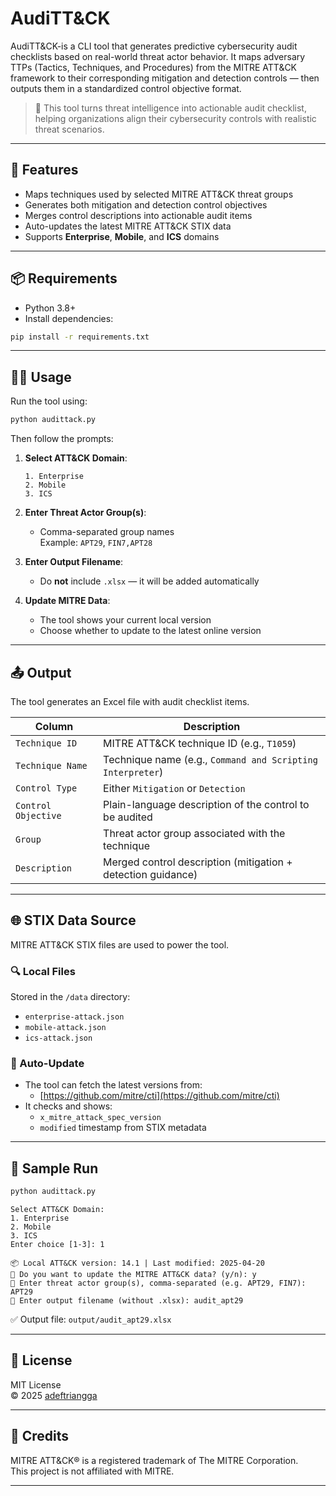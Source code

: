 # AudiTT&CK
AudiTT&CK-is a CLI tool that generates predictive cybersecurity audit checklists based on real-world threat actor behavior. It maps adversary TTPs (Tactics, Techniques, and Procedures) from the MITRE ATT&CK framework to their corresponding mitigation and detection controls — then outputs them in a standardized control objective format.

> 🎯 This tool turns threat intelligence into actionable audit checklist, helping organizations align their cybersecurity controls with realistic threat scenarios.

---

## 🚀 Features

- Maps techniques used by selected MITRE ATT&CK threat groups
- Generates both mitigation and detection control objectives
- Merges control descriptions into actionable audit items
- Auto-updates the latest MITRE ATT&CK STIX data
- Supports **Enterprise**, **Mobile**, and **ICS** domains

---

## 📦 Requirements

- Python 3.8+
- Install dependencies:

```bash
pip install -r requirements.txt
```

---

## 🧑‍💻 Usage

Run the tool using:

```bash
python audittack.py
```

Then follow the prompts:

1. **Select ATT&CK Domain**:
    ```
    1. Enterprise
    2. Mobile
    3. ICS
    ```

2. **Enter Threat Actor Group(s)**:
    - Comma-separated group names  
      Example: `APT29`, `FIN7,APT28`

3. **Enter Output Filename**:
    - Do **not** include `.xlsx` — it will be added automatically

4. **Update MITRE Data**:
    - The tool shows your current local version
    - Choose whether to update to the latest online version

---

## 📤 Output

The tool generates an Excel file with audit checklist items.

| Column           | Description                                                                 |
|------------------|-----------------------------------------------------------------------------|
| `Technique ID`   | MITRE ATT&CK technique ID (e.g., `T1059`)                                   |
| `Technique Name` | Technique name (e.g., `Command and Scripting Interpreter`)                  |
| `Control Type`   | Either `Mitigation` or `Detection`                                          |
| `Control Objective` | Plain-language description of the control to be audited                 |
| `Group`          | Threat actor group associated with the technique                            |
| `Description`    | Merged control description (mitigation + detection guidance)                |

---

## 🌐 STIX Data Source

MITRE ATT&CK STIX files are used to power the tool.  

### 🔍 Local Files

Stored in the `/data` directory:

- `enterprise-attack.json`
- `mobile-attack.json`
- `ics-attack.json`

### 🔄 Auto-Update

- The tool can fetch the latest versions from:
  - [https://github.com/mitre/cti](https://github.com/mitre/cti)
- It checks and shows:
  - `x_mitre_attack_spec_version`
  - `modified` timestamp from STIX metadata

---

## 🧪 Sample Run

```bash
python audittack.py
```

```
Select ATT&CK Domain:
1. Enterprise
2. Mobile
3. ICS
Enter choice [1-3]: 1

📦 Local ATT&CK version: 14.1 | Last modified: 2025-04-20
🔁 Do you want to update the MITRE ATT&CK data? (y/n): y
🎯 Enter threat actor group(s), comma-separated (e.g. APT29, FIN7): APT29
📄 Enter output filename (without .xlsx): audit_apt29
```

✅ Output file: `output/audit_apt29.xlsx`

---

## 📜 License

MIT License  
© 2025 [adeftriangga](https://github.com/adeftriangga)

---

## 🙌 Credits

MITRE ATT&CK® is a registered trademark of The MITRE Corporation.  
This project is not affiliated with MITRE.

---
